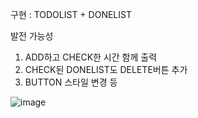 구현 : TODOLIST + DONELIST

발전 가능성
1. ADD하고 CHECK한 시간 함께 출력
2. CHECK된 DONELIST도 DELETE버튼 추가
3. BUTTON 스타일 변경 등

   
![image](https://github.com/eighttontruck8/week2_TODOLIST/assets/163390073/604d7662-e28e-47be-8aca-34468201b94b)
